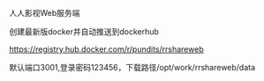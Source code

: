 人人影视Web服务端

创建最新版docker并自动推送到dockerhub

https://registry.hub.docker.com/r/pundits/rrshareweb

默认端口3001,登录密码123456，下载路径/opt/work/rrshareweb/data
